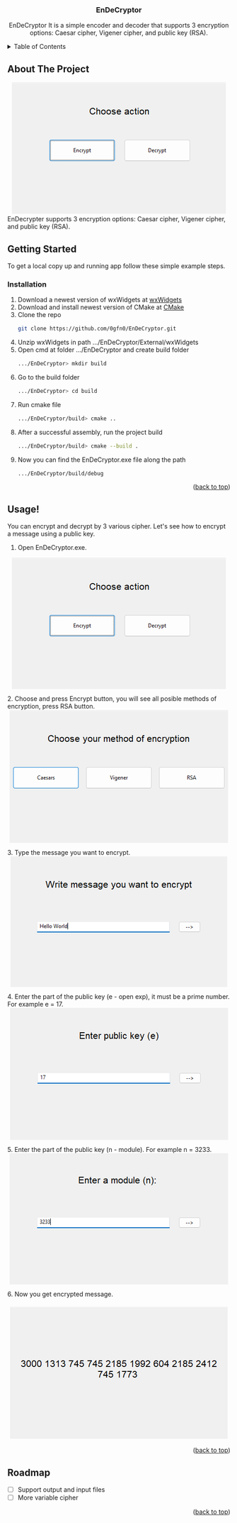 <!-- Improved compatibility of back to top link: See: https://github.com/othneildrew/Best-README-Template/pull/73 -->
<a id="readme-top"></a>
<!--
*** Thanks for checking out the Best-README-Template. If you have a suggestion
*** that would make this better, please fork the repo and create a pull request
*** or simply open an issue with the tag "enhancement".
*** Don't forget to give the project a star!
*** Thanks again! Now go create something AMAZING! :D
-->



<!-- PROJECT SHIELDS -->
<!--
*** I'm using markdown "reference style" links for readability.
*** Reference links are enclosed in brackets [ ] instead of parentheses ( ).
*** See the bottom of this document for the declaration of the reference variables
*** for contributors-url, forks-url, etc. This is an optional, concise syntax you may use.
*** https://www.markdownguide.org/basic-syntax/#reference-style-links
-->

<!-- PROJECT LOGO
<br />
<div align="center">
  <a href="https://github.com/0gfn0/EnDeCryptor">
    <img src="images/logo.png" alt="Logo" width="80" height="80">
 </a>
-->
<h3 align="center">EnDeCryptor</h3>
  <p align="center">
    EnDeCryptor It is a simple encoder and decoder that supports 3 encryption options: Caesar cipher, Vigener cipher, and public key (RSA).
</div>



<!-- TABLE OF CONTENTS -->
<details>
  <summary>Table of Contents</summary>
  <ol>
    <li>
      <a href="#about-the-project">About The Project</a>
    </li>
    <li>
      <a href="#getting-started">Getting Started</a>
      <ul>
        <li><a href="#prerequisites">Prerequisites</a></li>
        <li><a href="#installation">Installation</a></li>
      </ul>
    </li>
    <li><a href="#usage">Usage</a></li>
    <li><a href="#roadmap">Roadmap</a></li>
  </ol>
</details>

<!-- ABOUT THE PROJECT -->
## About The Project
<div align="center">
  <img src="Assets/image1.png" alt="MainMenu-screenshot">
</div>
EnDecrypter supports 3 encryption options: Caesar cipher, Vigener cipher, and public key (RSA).


<!-- GETTING STARTED -->
## Getting Started

To get a local copy up and running app follow these simple example steps.

### Installation

1. Download a newest version of wxWidgets at [wxWidgets](https://www.wxwidgets.org/downloads/)
2. Download and install newest version of CMake at [CMake](https://cmake.org/download/)
3. Clone the repo
   ```sh
   git clone https://github.com/0gfn0/EnDeCryptor.git
   ```
4. Unzip wxWidgets in path .../EnDeCryptor/External/wxWidgets
5. Open cmd at folder .../EnDeCryptor and create build folder
   ```sh
   .../EnDeCryptor> mkdir build
   ```
6. Go to the build folder
   ```sh
   .../EnDeCryptor> cd build
   ```
7. Run cmake file
   ```sh
   .../EnDeCryptor/build> cmake ..
   ```
8. After a successful assembly, run the project build
   ```sh
   .../EnDeCryptor/build> cmake --build .
   ```
9. Now you can find the EnDeCryptor.exe file along the path
   ```sh
   .../EnDeCryptor/build/debug
   ```

<p align="right">(<a href="#readme-top">back to top</a>)</p>

<!-- USAGE EXAMPLES -->
## Usage!

You can encrypt and decrypt by 3 various cipher. Let's see how to encrypt a message using a public key.
1. Open EnDeCryptor.exe.
<div align="center">
    <img src="Assets/image1.png" alt="MainMenu-screenshot"  style="margin-bottom: 10px;"  style="margin-top: 20px;">
</div>
2. Choose and press Encrypt button, you will see all posible methods of encryption, press RSA button.
<div align="center">
    <img src="Assets/image2.png" alt="OptionMenu-screenshot" style="margin-bottom: 10px;"  style="margin-top: 20px;">
</div>
3. Type the message you want to encrypt.
<div align="center">
    <img src="Assets/image3.png" alt="RSA-Text-screenshot" style="margin-bottom: 10px;"  style="margin-top: 20px;">
</div>
4. Enter the part of the public key (e - open exp), it must be a prime number. For example e = 17. 
<div align="center">
    <img src="Assets/image4.png" alt="Enumber-screenshot" style="margin-bottom: 10px;"  style="margin-top: 20px;">
</div>
5. Enter the part of the public key (n - module). For example n = 3233.
<div align="center">
    <img src="Assets/image5.png" alt="Nnumber-screenshot" style="margin-bottom: 10px;"  style="margin-top: 20px;">
</div>
6. Now you get encrypted message.
<div align="center">
    <img src="Assets/image6.png" alt="Message-screenshot" style="margin-top: 20px;">
</div>

<p align="right">(<a href="#readme-top">back to top</a>)</p>



<!-- ROADMAP -->
## Roadmap

- [ ] Support output and input files
- [ ] More variable cipher

<p align="right">(<a href="#readme-top">back to top</a>)</p>


